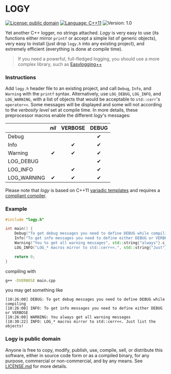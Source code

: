 LOGY
====

[![License: public domain](https://img.shields.io/badge/license-public%20domain-brightgreen.svg)](https://unlicense.org/)
[![Language: C++11](https://img.shields.io/badge/language-C%2B%2B11-blue.svg)](https://en.wikipedia.org/wiki/C%2B%2B11)
![Version: 1.0](https://img.shields.io/badge/version-1.0-lightgrey.svg)

Yet another C++ logger, no strings attached. *Logy* is very easy to use (its functions either mirror `printf` or accept a simple list of generic objects), very easy to install (just drop `logy.h` into any existing project), and extremely efficient (everything is done at compile time).

> If you need a powerful, full-fledged logging, you should use a more complex library, such as [Easylogging++](https://github.com/muflihun/easyloggingpp)

### Instructions

Add `logy.h` header file to an existing project, and call `Debug`, `Info`, and `Warning` with the `printf` syntax. Alternatively, use `LOG_DEBUG`, `LOG_INFO`, and `LOG_WARNING`, with a list of objects that would be acceptable to `std::cerr`'s `operator<<`. Some messages will be displayed and some will not according to the *verbosity level* set at compile time. In more details, these preprocessor macros enable the different *logy*'s messages:

|  | *nil* | VERBOSE | DEBUG |
|---------|:-----:|:-------:|:-----:|
|Debug | | |   ✔   |
|Info | | ✔ | ✔ |
|Warning | ✔ | ✔ | ✔ |
|LOG_DEBUG | | | ✔ |
|LOG_INFO | | ✔ | ✔ |
|LOG_WARNING | ✔ | ✔ | ✔ |

Please note that *logy* is based on C++11 [variadic templates](https://en.cppreference.com/w/cpp/language/parameter_pack) and requires a [compliant compiler](https://en.cppreference.com/w/cpp/compiler_support).

### Example

```c++
#include "logy.h"

int main() {
    Debug("To get debug messages you need to define DEBUG while compiling");
    Info("To get info messages you need to define either DEBUG or VERBOSE");
    Warning("You %s get all warning messages", std::string{"always"}.c_str());
    LOG_INFO("LOG_* macros mirror to std::cerr<<.", std::string{"Just"}, "list the objects!");

    return 0;
}
```

compiling with 

```sh
g++ -DVERBOSE main.cpp
```

you may get something like

```
[10:26:00] DEBUG: To get debug messages you need to define DEBUG while compiling
[10:26:00] INFO: To get info messages you need to define either DEBUG or VERBOSE
[10:26:00] WARNING: You always get all warning messages
[10:30:22] INFO: LOG_* macros mirror to std::cerr<<. Just list the objects!
```

### Logy is public domain

Anyone is free to copy, modify, publish, use, compile, sell, or distribute this software, either in source code form or as a compiled binary, for any purpose, commercial or non-commercial, and by any means. See [LICENSE.md](/LICENSE.md) for more details.
